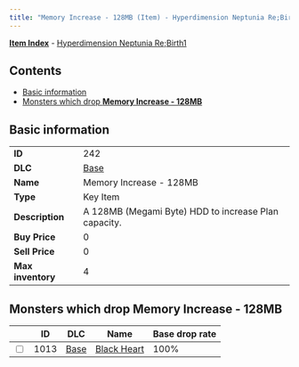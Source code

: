 ```yaml
---
title: "Memory Increase - 128MB (Item) - Hyperdimension Neptunia Re;Birth1"
---
```


[**Item Index**](/neptunia/rb1/item/index.html) - [Hyperdimension Neptunia Re;Birth1](/neptunia/rb1)

## Contents

- [Basic information](#basic-information)
- [Monsters which drop **Memory Increase - 128MB**](#monsters-which-drop-memory-increase-128mb)

## Basic information

|   |   |
| -- | -- |
| **ID** | 242 |
| **DLC** | [Base](/neptunia/rb1/dlc/1-base.html) |
| **Name** | Memory Increase - 128MB |
| **Type** | Key Item |
| **Description** | A 128MB (Megami Byte) HDD to increase Plan capacity. |
| **Buy Price** | 0 |
| **Sell Price** | 0 |
| **Max inventory** | 4 |

## Monsters which drop **Memory Increase - 128MB**

|    | ID | DLC | Name | Base drop rate |
| -- | -- | --- | ---- | -------------- |
| <input type="checkbox" id="rb1-monster-1-1013" class="trackbox" /> | 1013 | [Base](/neptunia/rb1/dlc/1-base.html) | [Black Heart](/neptunia/rb1/monster/1-1013-black-heart.html) | 100% |